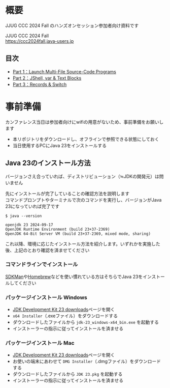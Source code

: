 # 概要
JJUG CCC 2024 Fall のハンズオンセッション参加者向け資料です

JJUG CCC 2024 Fall  
https://ccc2024fall.java-users.jp

## 目次

- [Part 1：Launch Multi-File Source-Code Programs](https://github.com/java-women/jjug-ccc-2024-fall-hands-on-for-participants/blob/main/part1.md)
- [Part 2：JShell, var & Text Blocks](https://github.com/java-women/jjug-ccc-2024-fall-hands-on-for-participants/blob/main/part2.md)
- [Part 3：Records & Switch](https://github.com/java-women/jjug-ccc-2024-fall-hands-on-for-participants/blob/main/part3.md)

# 事前準備
カンファレンス当日は参加者向けにwifiの用意がないため、事前準備をお願いします
- 本リポジトリをダウンロードし、オフラインで参照できる状態にしておく
- 当日使用するPCにJava 23をインストールする

## Java 23のインストール方法

バージョンさえ合っていれば、ディストリビューション（≒JDKの開発元）は問いません

先にインストールが完了していることの確認方法を説明します  
コマンドプロンプトやターミナルで次のコマンドを実行し、バージョンがJava 23になっていれば完了です

```shell
$ java --version

openjdk 23 2024-09-17
OpenJDK Runtime Environment (build 23+37-2369)
OpenJDK 64-Bit Server VM (build 23+37-2369, mixed mode, sharing)
```

これ以降、環境に応じたインストール方法を紹介します。いずれかを実施した後、上記のとおり確認を済ませてください

### コマンドラインでインストール

[SDKMan](https://sdkman.io/)や[Homebrew](https://brew.sh/)などを使い慣れている方はそちらでJava 23をインストールしてください

### パッケージインストール Windows

- [JDK Development Kit 23 downloads](https://www.oracle.com/java/technologies/downloads/#jdk23-windows)ページを開く
- `x64 Installer`（.exeファイル）をダウンロードする
- ダウンロードしたファイルから `jdk-23_windows-x64_bin.exe` を起動する
- インストーラーの指示に従ってインストールを済ませる

### パッケージインストール Mac

- [JDK Development Kit 23 downloads](https://www.oracle.com/java/technologies/downloads/#jdk23-mac)ページを開く
- お使いの端末にあわせて `DMG Installer`（.dmgファイル）をダウンロードする
- ダウンロードしたファイルから `JDK 23.pkg` を起動する
- インストーラーの指示に従ってインストールを済ませる

